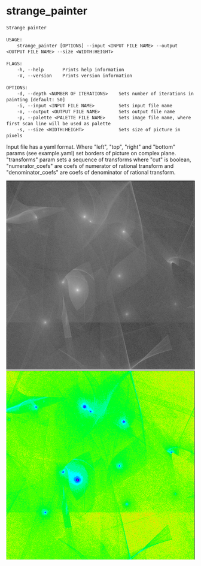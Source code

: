 # strange_painter
    Strange painter 
    
    USAGE:
        strange_painter [OPTIONS] --input <INPUT FILE NAME> --output <OUTPUT FILE NAME> --size <WIDTH:HEIGHT>
    
    FLAGS:
        -h, --help       Prints help information
        -V, --version    Prints version information
    
    OPTIONS:
        -d, --depth <NUMBER OF ITERATIONS>    Sets number of iterations in painting [default: 50]
        -i, --input <INPUT FILE NAME>         Sets input file name
        -o, --output <OUTPUT FILE NAME>       Sets output file name
        -p, --palette <PALETTE FILE NAME>     Sets image file name, where first scan line will be used as palette
        -s, --size <WIDTH:HEIGHT>             Sets size of picture in pixels


Input file has a yaml format. Where "left", "top", "right" and "bottom" params (see example.yaml) set borders of picture on complex plane. "transforms" param sets a sequence of transforms where "cut" is boolean, "numerator_coefs" are coefs of numerator of rational transform and "denominator_coefs" are coefs of denominator of rational transform.

![picture](https://github.com/AlEvgeniy/strange_painter/blob/master/grayscale_example.png)
![picture](https://github.com/AlEvgeniy/strange_painter/blob/master/with_palette.png)
